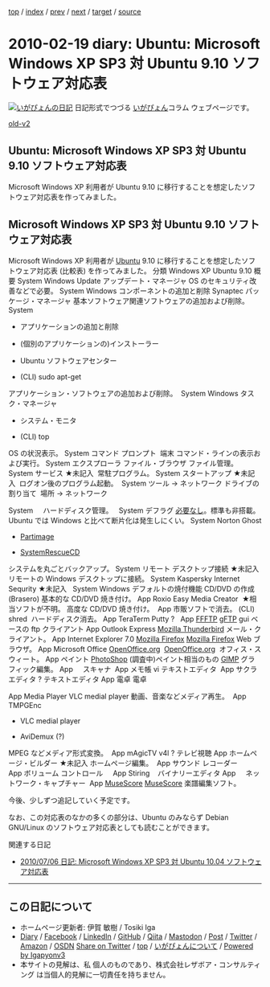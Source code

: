 [top](../index.html) 
 / [index](index.html) 
 / [prev](ig100218.html) 
 / [next](ig100221.html) 
 / [target](https://www.igapyon.jp/igapyon/diary/2010/ig100219.html) 
 / [source](https://github.com/igapyon/diary/blob/master/2010/ig100219.src.md) 

2010-02-19 diary: Ubuntu: Microsoft Windows XP SP3 対 Ubuntu 9.10 ソフトウェア対応表
=====================================================================================================
[![いがぴょんの日記](https://www.igapyon.jp/igapyon/diary/images/iga200306s.jpg "いがぴょん")](https://www.igapyon.jp/igapyon/diary/memo/memoigapyon.html) 日記形式でつづる [いがぴょん](https://www.igapyon.jp/igapyon/diary/memo/memoigapyon.html)コラム ウェブページです。

[old-v2](ig100219-orig.html)

## Ubuntu: Microsoft Windows XP SP3 対 Ubuntu 9.10 ソフトウェア対応表

Microsoft Windows XP 利用者が Ubuntu 9.10 に移行することを想定したソフトウェア対応表を作ってみました。


## Microsoft Windows XP SP3 対 Ubuntu 9.10 ソフトウェア対応表

Microsoft Windows XP 利用者が [Ubuntu](https://www.igapyon.jp/igapyon/diary/keyword/ubuntu.html) 9.10 に移行することを想定したソフトウェア対応表
(比較表) を作ってみました。
分類
Windows XP
Ubuntu 9.10
概要
System
Windows Update
アップデート・マネージャ
OS のセキュリティ改善などで必要。
System
Windows コンポーネントの追加と削除
Synaptec パッケージ・マネージャ
基本ソフトウェア関連ソフトウェアの追加および削除。
System

      
* アプリケーションの追加と削除
        
* (個別のアプリケーションの)インストーラー
      

      

      
* Ubuntu ソフトウェアセンター
        
* (CLI) sudo apt-get
      

      
アプリケーション・ソフトウェアの追加および削除。 
System
Windows タスク・マネージャ 

      
* システム・モニタ
        
* (CLI) top
      

      
OS の状況表示。
System
コマンド プロンプト 
端末
コマンド・ラインの表示および実行。
System
エクスプローラ
ファイル・ブラウザ
ファイル管理。
System
サービス
★未記入 
常駐プログラム。
System
スタートアップ
★未記入 
ログオン後のプログラム起動。 
System
ツール -> ネットワーク ドライブの割り当て 
場所 -> ネットワーク

System
 
 
ハードディスク管理。  
System
デフラグ
[必要なし](http://www.obenri.com/_dialy/linux_defrag.html)。標準も非搭載。
Ubuntu では Windows と比べて断片化は発生しにくい。
System
Norton Ghost

      
* [Partimage](http://www.partimage.org/)
        
* [SystemRescueCD](http://www.sysresccd.org/)
      

      
システムを丸ごとバックアップ。
System
リモート デスクトップ接続
★未記入 
リモートの Windows デスクトップに接続。
System
Kaspersky Internet Sequrity
★未記入
 
System
Windows デフォルトの焼付機能
CD/DVD の作成 (Brasero)
基本的な CD/DVD 焼き付け。
App
Roxio Easy Media Creator 
★相当ソフトが不明。
高度な CD/DVD 焼き付け。 
App
市販ソフトで消去。
(CLI) shred 
ハードディスク消去。
App
TeraTerm
      Putty
?
 
App
[FFFTP](http://www2.biglobe.ne.jp/~sota/ffftp.html)
[gFTP](http://gftp.seul.org/)
gui ベースの ftp クライアント
App
Outlook Express
[Mozilla Thunderbird](http://mozilla.jp/thunderbird/)
メール・クライアント。
App
Internet Explorer 7.0
      [Mozilla Firefox](http://mozilla.jp/firefox/)
[Mozilla Firefox](http://mozilla.jp/firefox/)
Web ブラウザ。
App
Microsoft Office
      [OpenOffice.org](http://ja.openoffice.org/) 
[OpenOffice.org](http://ja.openoffice.org/) 
オフィス・スウィート。
App
ペイント
      [PhotoShop](http://www.adobe.com/jp/joc/pscs4/)
(調査中)ペイント相当のもの
      [GIMP](http://www.gimp.org/)
グラフィック編集。
App
 
 
スキャナ 
App
メモ帳
vi
テキストエディタ 
App
サクラエディタ
?
テキストエディタ
App
電卓
電卓

App
Media Player
VLC medial player
動画、音楽などメディア再生。 
App
TMPGEnc

      
* VLC medial player
        
* AviDemux (?)
      

      
MPEG などメディア形式変換。 
App
mAgicTV
v4l ?
テレビ視聴
App
ホームページ・ビルダー
★未記入
ホームページ編集。 
App
サウンド レコーダー 
 
 
App
ボリューム コントロール
 
 
App
Stiring 
 
バイナリーエディタ
App
 
 
ネットワーク・キャプチャー 
App
[MuseScore](http://musescore.org/ja)
[MuseScore](http://musescore.org/ja)
楽譜編集ソフト。 

今後、少しずつ追記していく予定です。

なお、この対応表のなかの多くの部分は、Ubuntu のみならず Debian GNU/Linux のソフトウェア対応表としても読むことができます。

関連する日記

* [2010/07/06 日記: Microsoft Windows XP SP3 対 Ubuntu 10.04 ソフトウェア対応表](ig100706.html)


----------------------------------------------------------------------------------------------------

## この日記について

* ホームページ更新者: 伊賀 敏樹 / Tosiki Iga
* [Diary](https://www.igapyon.jp/igapyon/diary/) / [Facebook](https://www.facebook.com/igapyon) / [LinkedIn](https://www.linkedin.com/in/toshikiiga) / [GitHub](https://github.com/igapyon) / [Qiita](https://qiita.com/igapyon) / [Mastodon](https://social.vivaldi.net/@igapyon) / [Post](https://post.news/igapyon) / [Twitter](https://twitter.com/ToshikiIga) / [Amazon](https://www.amazon.co.jp/%E4%BC%8A%E8%B3%80-%E6%95%8F%E6%A8%B9/e/B004LTQWCQ) / [OSDN](https://ja.osdn.net/users/iga/)
[Share on Twitter](https://twitter.com/intent/tweet?hashtags=igapyon%2Cdiary%2C%E3%81%84%E3%81%8C%E3%81%B4%E3%82%87%E3%82%93&text=Ubuntu%3A+Microsoft+Windows+XP+SP3+%E5%AF%BE+Ubuntu+9.10+%E3%82%BD%E3%83%95%E3%83%88%E3%82%A6%E3%82%A7%E3%82%A2%E5%AF%BE%E5%BF%9C%E8%A1%A8&url=https%3A%2F%2Fwww.igapyon.jp%2Figapyon%2Fdiary%2F2010%2Fig100219.html) / [top](../index.html) / [いがぴょんについて](https://www.igapyon.jp/igapyon/diary/memo/memoigapyon.html) / [Powered by Igapyonv3](https://github.com/igapyon/igapyonv3)
* 本サイトの見解は、私 個人のものであり、株式会社レザボア・コンサルティング は当個人的見解に一切責任を持ちません。 
